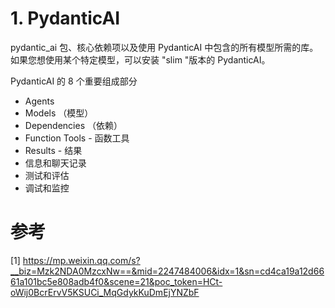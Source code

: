 # 1. PydanticAI

pydantic_ai 包、核心依赖项以及使用 PydanticAI 中包含的所有模型所需的库。如果您想使用某个特定模型，可以安装 "slim "版本的 PydanticAI。

PydanticAI 的 8 个重要组成部分
-  Agents
-  Models （模型）
-  Dependencies （依赖）
-  Function Tools  -  函数工具
-  Results  -  结果
-  信息和聊天记录
-  测试和评估
-  调试和监控

# 参考

[1] https://mp.weixin.qq.com/s?__biz=Mzk2NDA0MzcxNw==&mid=2247484006&idx=1&sn=cd4ca19a12d6661a101bc5e808adb4f0&scene=21&poc_token=HCt-oWij0BcrErvV5KSUCi_MqGdykKuDmEjYNZbF